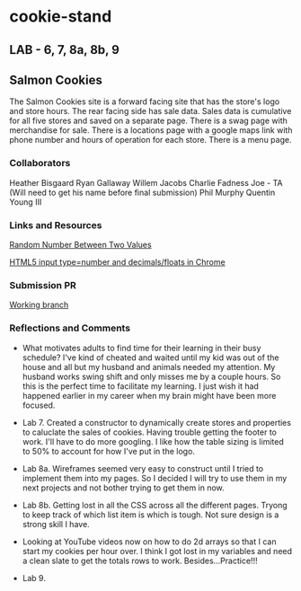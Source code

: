 # cookie-stand

## LAB - 6, 7, 8a, 8b, 9

## Salmon Cookies

The Salmon Cookies site is a forward facing site that has the store's logo and store hours. The rear facing side has sale data. Sales data is cumulative for all five stores and saved on a separate page. There is a swag page with merchandise for sale. There is a locations page with a google maps link with phone number and hours of operation for each store. There is a menu page.

### Collaborators

Heather Bisgaard
Ryan Gallaway
Willem Jacobs
Charlie Fadness
Joe - TA (Will need to get his name before final submission)
Phil Murphy
Quentin Young III

### Links and Resources

[Random Number Between Two Values](https://developer.mozilla.org/en-US/docs/Web/JavaScript/Reference/Global_Objects/Math/random)

[HTML5 input type=number and decimals/floats in Chrome](https://isotoma.com/blog/2012/03/02/html5-input-typenumber-and-decimalsfloats-in-chrome/)

### Submission PR

[Working branch](https://github.com/vbchomp/cookie-stand/pull/new/cookie)

### Reflections and Comments

- What motivates adults to find time for their learning in their busy schedule? I've kind of cheated and waited until my kid was out of the house and all but my husband and animals needed my attention. My husband works swing shift and only misses me by a couple hours. So this is the perfect time to facilitate my learning. I just wish it had happened earlier in my career when my brain might have been more focused.

- Lab 7. Created a constructor to dynamically create stores and properties to caluclate the sales of cookies. Having trouble getting the footer to work. I'll have to do more googling. I like how the table sizing is limited to 50% to account for how I've put in the logo.

- Lab 8a. Wireframes seemed very easy to construct until I tried to implement them into my pages. So I decided I will try to use them in my next projects and not bother trying to get them in now.

- Lab 8b. Getting lost in all the CSS across all the different pages. Tryong to keep track of which list item is which is tough. Not sure design is a strong skill I have.

- Looking at YouTube videos now on how to do 2d arrays so that I can start my cookies per hour over. I think I got lost in my variables and need a clean slate to get the totals rows to work. Besides...Practice!!!

- Lab 9.
